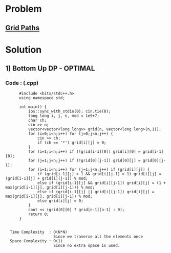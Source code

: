 # Problem

## [Grid Paths](https://cses.fi/problemset/task/1638)


# Solution 

## 1) Bottom Up DP - OPTIMAL

       
      
      
   ### Code : (.cpp)
    
          #include <bits/stdc++.h>
          using namespace std;

          int main() {
              ios::sync_with_stdio(0); cin.tie(0);
              long long i, j, n, mod = 1e9+7;
              char ch;
              cin >> n;
              vector<vector<long long>> grid(n, vector<long long>(n,1));
              for (i=0;i<n;i++) for (j=0;j<n;j++) {
                  cin >> ch;
                  if (ch == '*') grid[i][j] = 0; 
              }
              for (i=1;i<n;i++) if (!grid[i-1][0]) grid[i][0] = grid[i-1][0];
              for (j=1;j<n;j++) if (!grid[0][j-1]) grid[0][j] = grid[0][j-1];
              for (i=1;i<n;i++) for (j=1;j<n;j++) if (grid[i][j]) {
                  if (grid[i-1][j] > 1 && grid[i][j-1] > 1) grid[i][j] = (grid[i-1][j] + grid[i][j-1]) % mod; 
                  else if (grid[i-1][j] && grid[i][j-1]) grid[i][j] = (1 + max(grid[i-1][j], grid[i][j-1])) % mod;
                  else if (grid[i-1][j] || grid[i][j-1]) grid[i][j] = max(grid[i-1][j], grid[i][j-1]) % mod;
                  else grid[i][j] = 0;
              }
              cout << (grid[0][0] ? grid[n-1][n-1] : 0);
              return 0;
          }

 
      Time Complexity  : O(N*N) 
                         Since we traverse all the elements once
      Space Complexity : O(1)
                         Since no extra space is used.
